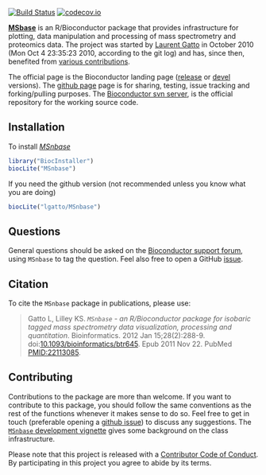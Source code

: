[![Build Status](https://travis-ci.org/lgatto/MSnbase.svg?branch=master)](https://travis-ci.org/lgatto/MSnbase) [![codecov.io](https://codecov.io/github/lgatto/MSnbase/coverage.svg?branch=master)](https://codecov.io/github/lgatto/MSnbase?branch=master)




[**MSbase**](http://lgatto.github.io/MSnbase/) is an R/Bioconductor
package that provides infrastructure for plotting, data manipulation
and processing of mass spectrometry and proteomics data. The project
was started by [Laurent Gatto](http://lgatto.github.io/) in October
2010 (Mon Oct 4 23:35:23 2010, according to the git log) and has,
since then, benefited from
[various contributions](http://lgatto.github.io/msnbase-contribs/).

The official page is the Bioconductor landing page
([release](http://www.bioconductor.org/packages/release/bioc/html/MSnbase.html)
or
[devel](http://www.bioconductor.org/packages/devel/bioc/html/MSnbase.html)
versions). The [github page](https://github.com/lgatto/MSnbase) page
is for sharing, testing, issue tracking and forking/pulling
purposes. The
[Bioconductor svn server](https://hedgehog.fhcrc.org/bioconductor/trunk/madman/Rpacks/),
is the official repository for the working source code.

## Installation

To install *[MSnbase](http://bioconductor.org/packages/MSnbase)* 


```r
library("BiocInstaller")
biocLite("MSnbase")
```

If you need the github version (not recommended unless you know what
you are doing)


```r
biocLite("lgatto/MSnbase")
```

## Questions

General questions should be asked on the
[Bioconductor support forum](https://support.bioconductor.org/), using
`MSnbase` to tag the question. Feel also free to open a GitHub
[issue](https://github.com/lgatto/MSnbase/issues).

## Citation

To cite the `MSnbase` package in publications, please use:

> Gatto L, Lilley KS. *`MSnbase` - an R/Bioconductor package for
> isobaric tagged mass spectrometry data visualization, processing and
> quantitation*. Bioinformatics. 2012 Jan
> 15;28(2):288-9. doi:[10.1093/bioinformatics/btr645](http://bioinformatics.oxfordjournals.org/content/28/2/288.long). Epub
> 2011 Nov 22.  PubMed
> [PMID:22113085](http://www.ncbi.nlm.nih.gov/pubmed/22113085).


## Contributing

Contributions to the package are more than welcome. If you want to
contribute to this package, you should follow the same conventions as
the rest of the functions whenever it makes sense to do so. Feel free
to get in touch (preferable opening a
[github issue](https://github.com/lgatto/MSnbase/issues/)) to discuss
any suggestions. The
[`MSnbase` development vignette](http://lgatto.github.io/MSnbase/articles/MSnbase-development.html)
gives some background on the class infrastructure.

Please note that this project is released with a
[Contributor Code of Conduct](https://github.com/lgatto/MSnbase/blob/master/CONDUCT.md). By
participating in this project you agree to abide by its terms.
